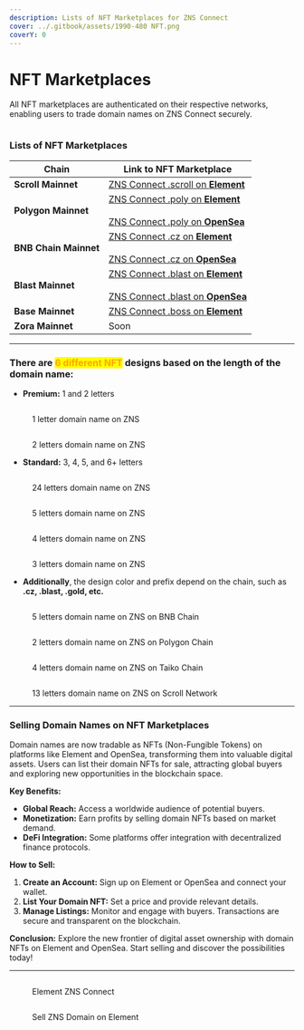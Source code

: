 ```yaml
---
description: Lists of NFT Marketplaces for ZNS Connect
cover: ../.gitbook/assets/1990-480 NFT.png
coverY: 0
---
```


# NFT Marketplaces

All NFT marketplaces are authenticated on their respective networks, enabling users to trade domain names on ZNS Connect securely.

<figure><img src="../.gitbook/assets/1800-300 NFT.png" alt=""><figcaption></figcaption></figure>

### Lists of NFT Marketplaces&#x20;

<table data-view="cards"><thead><tr><th>Chain</th><th>Link to NFT Marketplace</th></tr></thead><tbody><tr><td><strong>Scroll Mainnet</strong></td><td><a href="https://element.market/collections/zns-connect-scroll">ZNS Connect .scroll on <strong>Element</strong> </a></td></tr><tr><td><strong>Polygon Mainnet</strong></td><td><a href="https://element.market/collections/zns-connect-poly">ZNS Connect .poly on <strong>Element</strong></a><br><br><a href="https://opensea.io/collection/zns-connect-polygon">ZNS Connect .poly on <strong>OpenSea</strong></a></td></tr><tr><td><strong>BNB Chain Mainnet</strong></td><td><a href="https://element.market/collections/zns-connect-bnb">ZNS Connect .cz on <strong>Element</strong></a><br><br><a href="https://opensea.io/collection/zns-connect-bnb">ZNS Connect .cz on <strong>OpenSea</strong></a></td></tr><tr><td><strong>Blast Mainnet</strong></td><td><a href="https://element.market/collections/zns-connect-blast">ZNS Connect .blast on <strong>Element</strong></a> <br><br><a href="https://opensea.io/collection/zns-connect-blast">ZNS Connect .blast on <strong>OpenSea</strong></a></td></tr><tr><td><strong>Base Mainnet</strong></td><td><a href="https://element.market/collections/zns-connect-base">ZNS Connect .boss on <strong>Element</strong></a></td></tr><tr><td><strong>Zora Mainnet</strong></td><td>Soon</td></tr></tbody></table>

***

### There are <mark style="color:orange;">**6 different NFT**</mark> designs based on the length of the domain name:

* **Premium:** 1 and 2 letters

<div><figure><img src="../.gitbook/assets/standart-1 - blast.png" alt=""><figcaption><p>1 letter domain name on ZNS</p></figcaption></figure> <figure><img src="../.gitbook/assets/standart-2 - blast.png" alt=""><figcaption><p>2 letters domain name on ZNS</p></figcaption></figure></div>

* **Standard:** 3, 4, 5, and 6+ letters

<div><figure><img src="../.gitbook/assets/standart-6  - blast.png" alt=""><figcaption><p>24 letters domain name on ZNS</p></figcaption></figure> <figure><img src="../.gitbook/assets/standart-5  - blast.png" alt=""><figcaption><p>5 letters domain name on ZNS</p></figcaption></figure> <figure><img src="../.gitbook/assets/standart-4  - blast.png" alt=""><figcaption><p>4 letters domain name on ZNS</p></figcaption></figure> <figure><img src="../.gitbook/assets/standart-3  - blast.png" alt=""><figcaption><p>3 letters domain name on ZNS</p></figcaption></figure></div>

* **Additionally**, the design color and prefix depend on the chain, such as **.cz, .blast, .gold, etc.**

<div><figure><img src="../.gitbook/assets/standart-5  - scroll.png" alt=""><figcaption><p>5 letters domain name on ZNS on BNB Chain</p></figcaption></figure> <figure><img src="../.gitbook/assets/standart-1 - poly.png" alt=""><figcaption><p>2 letters domain name on ZNS on Polygon Chain</p></figcaption></figure> <figure><img src="../.gitbook/assets/standart-4  - scroll.png" alt=""><figcaption><p>4 letters domain name on ZNS on Taiko Chain</p></figcaption></figure> <figure><img src="../.gitbook/assets/standart-6  - scroll.png" alt=""><figcaption><p>13 letters domain name on ZNS on Scroll Network</p></figcaption></figure></div>

***

### **Selling Domain Names on NFT Marketplaces**

Domain names are now tradable as NFTs (Non-Fungible Tokens) on platforms like Element and OpenSea, transforming them into valuable digital assets. Users can list their domain NFTs for sale, attracting global buyers and exploring new opportunities in the blockchain space.

**Key Benefits:**

* **Global Reach:** Access a worldwide audience of potential buyers.
* **Monetization:** Earn profits by selling domain NFTs based on market demand.
* **DeFi Integration:** Some platforms offer integration with decentralized finance protocols.

**How to Sell:**

1. **Create an Account:** Sign up on Element or OpenSea and connect your wallet.
2. **List Your Domain NFT:** Set a price and provide relevant details.
3. **Manage Listings:** Monitor and engage with buyers. Transactions are secure and transparent on the blockchain.

**Conclusion:** Explore the new frontier of digital asset ownership with domain NFTs on Element and OpenSea. Start selling and discover the possibilities today!

***

<div><figure><img src="../.gitbook/assets/Screenshot 2024-06-26 at 13.16.06.png" alt=""><figcaption><p>Element ZNS Connect</p></figcaption></figure> <figure><img src="../.gitbook/assets/Screenshot 2024-06-26 at 13.16.31.png" alt=""><figcaption><p>Sell ZNS Domain on Element</p></figcaption></figure></div>
